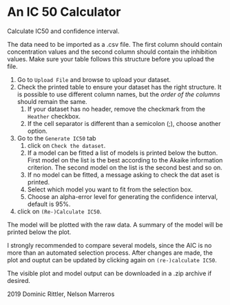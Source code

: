 An IC 50 Calculator
=======================

Calculate IC50 and confidence interval.

The data need to be imported as a .csv file. The first column should contain concentration values and the second column should contain the inhibition values. Make sure your table follows this structure before you upload the file.

1. Go to `Upload File` and browse to upload your dataset.
2. Check the printed table to ensure your dataset has the right structure. It is possible to use different column names, but the *order of the columns* should remain the same.
    1. If your dataset has no header, remove the checkmark from the `Heather` checkbox.
    2. If the cell separator is different than a semicolon (;), choose another option.
3. Go to the `Generate IC50` tab
    1. click on `Check the dataset`.
      1. If a model can be fitted a list of models is printed below the button. First model on the list is the best according to the Akaike information criterion. The second model on the list is the second best and so on.
      2. If no model can be fitted, a message asking to check the dat	aset is printed.
    1. Select which model you want to fit from the selection box.
    2. Choose an alpha-error level for generating the confidence interval, default is 95%.
4. click on `(Re-)Calculate IC50`.

The model will be plotted with the raw data.
A summary of the model will be printed below the plot.

I strongly recommended to compare several models, since the AIC is no more than an automated selection process. After changes are made, the plot and ouptut can be updated by clicking again on `(re-)calculate IC50`.

The visible plot and model output can be downloaded in a .zip archive if desired.



2019 Dominic Rittler, Nelson Marreros
